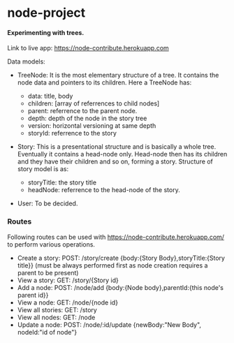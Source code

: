 # node-project
#### Experimenting with trees.
Link to live app: https://node-contribute.herokuapp.com

Data models:
* TreeNode: It is the most elementary structure of a tree. It contains the node data and pointers to its children. Here a TreeNode has:
    * data: title, body
    * children: [array of referrences to child nodes]
    * parent: referrence to the parent node.
    * depth: depth of the node in the story tree
    * version: horizontal versioning at same depth
    * storyId: referrence to the story
* Story: This is a presentational structure and is basically a whole tree. Eventually it contains a head-node only. Head-node then has its children and they have their children and so on, forming a story. Structure of story model is as:
    * storyTitle: the story title
    * headNode: referrence to the head-node of the story.

* User: To be decided.

### Routes
Following routes can be used with https://node-contribute.herokuapp.com/ to perform various operations.
* Create a story: POST: /story/create {body:{Story Body},storyTitle:{Story title}} (must be always performed first as node creation requires a parent to be present)
* View a story: GET: /story/{Story id}
* Add a node: POST: /node/add {body:{Node body},parentId:{this node's parent id}}
* View a node: GET: /node/{node id}
* View all stories: GET: /story
* View all nodes: GET: /node
* Update a node: POST: /node/:id/update {newBody:"New Body", nodeId:"id of node"}
